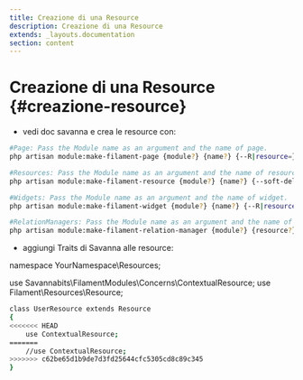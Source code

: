 ```yaml
---
title: Creazione di una Resource
description: Creazione di una Resource
extends: _layouts.documentation
section: content
---
```


# Creazione di una Resource {#creazione-resource}


- vedi doc savanna e crea le resource con:

```bash
#Page: Pass the Module name as an argument and the name of page.
php artisan module:make-filament-page {module?} {name?} {--R|resource=} {--T|type=} {--F|force}

#Resources: Pass the Module name as an argument and the name of resources.
php artisan module:make-filament-resource {module?} {name?} {--soft-deletes} {--view} {--G|generate} {--S|simple} {--F|force}

#Widgets: Pass the Module name as an argument and the name of widget.
php artisan module:make-filament-widget {module?} {name?} {--R|resource=} {--C|chart} {--T|table} {--S|stats-overview} {--F|force}

#RelationManagers: Pass the Module name as an argument and the name of RelationManager.
php artisan module:make-filament-relation-manager {module?} {resource?} {relationship?} {recordTitleAttribute?} {--attach} {--associate} {--soft-deletes} {--view} {--F|force}
```

- aggiungi Traits di Savanna alle resource:

namespace YourNamespace\Resources;

use Savannabits\FilamentModules\Concerns\ContextualResource;
use Filament\Resources\Resource;

```bash
class UserResource extends Resource
{
<<<<<<< HEAD
    use ContextualResource;
=======
    //use ContextualResource;
>>>>>>> c62be65d1b9de7d3fd25644cfc5305cd8c89c345
}
```